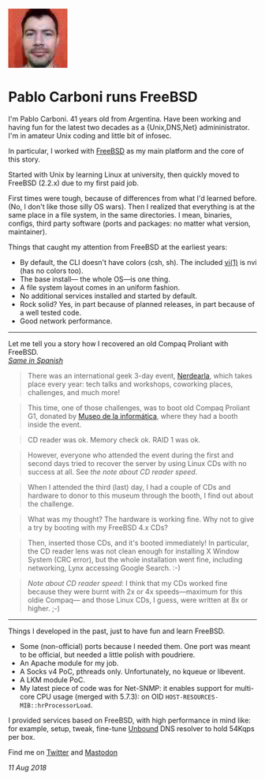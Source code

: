 <p><a href="/" alt="avatar" title="home page"><img src="pcarboni.jpeg" class="w3"></a></p>

# Pablo Carboni runs FreeBSD

I'm Pablo Carboni. 41 years old from Argentina. Have been working
and having fun for the latest two decades as a {Unix,DNS,Net}
admininistrator. I'm in amateur Unix coding and little bit of
infosec.

In particular, I worked with [FreeBSD] as my main platform and the
core of this story.

Started with Unix by learning Linux at university, then quickly
moved to FreeBSD (2.2.x) due to my first paid job.

First times were tough, because of differences from what I'd learned
before.  (No, I don't like those silly OS wars).  Then I realized
that everything is at the same place in a file system, in the same
directories. I mean, binaries, configs, third party software (ports
and packages: no matter what version, maintainer).

Things that caught my attention from FreeBSD at the earliest years:

- By default, the CLI doesn't have colors (csh, sh). The included
  [vi(1)] is nvi (has no colors too).
- The base install&mdash; the whole OS&mdash;is one thing.
- A file system layout comes in an uniform fashion. 
- No additional services installed and started by default.  
- Rock solid? Yes, in part because of planned releases, in part
  because of a well tested code.
- Good network performance.

---

Let me tell you a story how I recovered an old Compaq Proliant with
FreeBSD.<br>
_[Same in Spanish]_

> There was an international geek 3-day event,
[Nerdearla](http://nerdear.la), which takes place every year: tech
talks and workshops, coworking places, challenges, and much more!

> This time, one of those challenges, was to boot old Compaq Proliant
G1, donated by [Museo de la
inform&aacute;tica](http://museodeinformatica.org.ar/), where they
had a booth inside the event.

> CD reader was ok. Memory check ok. RAID 1 was ok.

> However, everyone who attended the event during the first and
second days tried to recover the server by using Linux CDs with no
success at all. See _the note about CD reader speed_.

> When I attended the third (last) day, I had a couple of CDs and
hardware to donor to this museum through the booth, I find out about
the challenge.

> What was my thought? The hardware is working fine. Why not to
give a try by booting with my FreeBSD 4.x CDs?

> Then, inserted those CDs, and it's booted immediately! In particular,
the CD reader lens was not clean enough for installing X Window
System (CRC error), but the whole installation went fine, including
networking, Lynx accessing Google Search. :-)

> _Note about CD reader speed_: I think that my CDs worked fine
because they were burnt with 2x or 4x speeds&mdash;maximum for this
oldie Compaq&mdash; and those Linux CDs, I guess, were written at
8x or higher. ;-)

---

Things I developed in the past, just to have fun and learn FreeBSD.

- Some (non-official) ports because I needed them. One port was
  meant to be official, but needed a little polish with poudriere.
- An Apache module for my job.
- A Socks v4 PoC, pthreads only. Unfortunately, no kqueue or libevent.
- A LKM module PoC.
- My latest piece of code was for Net-SNMP: it enables support for
  multi-core CPU usage (merged with 5.7.3): on OID
  `HOST-RESOURCES-MIB::hrProcessorLoad`.

I provided services based on FreeBSD, with high performance in mind
like: for example, setup, tweak, fine-tune [Unbound] DNS resolver
to hold 54Kqps per box.

Find me on 
[Twitter](https://twitter.com/pcarboni) and
[Mastodon](https://bsd.network/@pcarboni)

_11 Aug 2018_

[Same in Spanish]: https://sysarmy.wordpress.com/2017/08/15/como-levante-un-viejo-proliant-o-la-espada-del-rey-arturo/
[Unbound]: https://nlnetlabs.nl/projects/unbound/about/
[FreeBSD]: https://www.freebsd.org/
[vi(1)]: https://man.openbsd.org/vi.1
